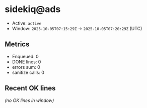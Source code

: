 # sidekiq@ads

- Active: `active`
- Window: `2025-10-05T07:15:29Z` → `2025-10-05T07:20:29Z` (UTC)

## Metrics
- Enqueued: 0
- DONE lines: 0
- errors sum: 0
- sanitize calls: 0

## Recent OK lines
_(no OK lines in window)_
